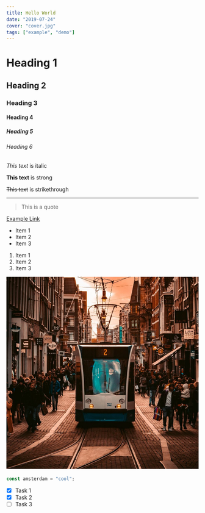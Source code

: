 ```yaml
---
title: Hello World
date: "2019-07-24"
cover: "cover.jpg"
tags: ["example", "demo"]
---
```


<!-- Headings -->
# Heading 1
## Heading 2
### Heading 3
#### Heading 4
##### Heading 5
###### Heading 6

<!-- Italics -->
*This text* is italic

<!-- Strong -->
**This text** is strong


<!-- Strikethrough -->
~~This text~~ is strikethrough

<!-- Horizontal Rule -->

---

<!-- Blockquote -->
> This is a quote

<!-- Links -->
[Example Link](https://www.google.com)

<!-- UL -->
* Item 1
* Item 2
* Item 3

<!-- OL -->
1. Item 1
1. Item 2
1. Item 3

<!-- Images -->
![test-image](cover.jpg)

<!-- Code -->

```javascript
const amsterdam = "cool";
```

<!-- Task List -->
* [x] Task 1
* [x] Task 2
* [ ] Task 3

